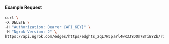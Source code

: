 <!-- Code generated for API Clients. DO NOT EDIT. -->

#### Example Request

```bash
curl \
-X DELETE \
-H "Authorization: Bearer {API_KEY}" \
-H "Ngrok-Version: 2" \
https://api.ngrok.com/edges/https/edghts_2qL7WJpaYl4wR3JYDOm7BTiBYZb/routes/edghtsrt_2qL7WIEhZjKf09dZ2hQqz3fb8Ot/websocket_tcp_converter
```
